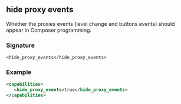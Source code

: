 ## hide proxy events

Whether the proxies events (level change and buttons events) should appear in Composer programming.


### Signature

`<hide_proxy_events</hide_proxy_events>`


### Example

```xml
<capabilities>
   <hide_proxy_events>true</hide_proxy_events>
</capabilities>
```

